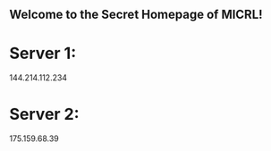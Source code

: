 ## Welcome to the Secret Homepage of MICRL!
# Server 1:
144.214.112.234
# Server 2:
175.159.68.39








